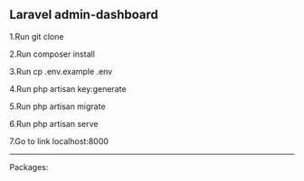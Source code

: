 <h2>Laravel admin-dashboard</h2>

1.Run git clone <my-cool-project>
    
2.Run composer install
    
3.Run cp .env.example .env
    
4.Run php artisan key:generate
    
5.Run php artisan migrate
    
6.Run php artisan serve
    
7.Go to link localhost:8000

<hr>

Packages:<br>

